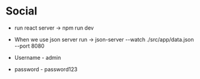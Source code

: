 # Social

- run react server -> npm run dev
- When we use json server run -> json-server --watch ./src/app/data.json --port 8080

- Username - admin
- password - password123